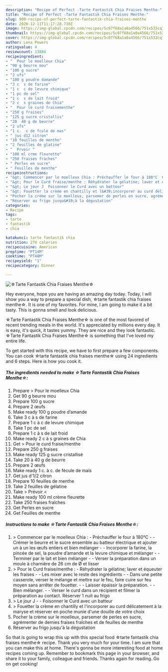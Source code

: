 ```yaml
---
description: "Recipe of Perfect ☆Tarte Fantastik Chia Fraises Menthe☆"
title: "Recipe of Perfect ☆Tarte Fantastik Chia Fraises Menthe☆"
slug: 909-recipe-of-perfect-tarte-fantastik-chia-fraises-menthe
date: 2020-12-11T11:17:28.738Z
image: https://img-global.cpcdn.com/recipes/5c07f68a1a0a4566/751x532cq70/☆tarte-fantastik-chia-fraises-menthe☆-photo-principale-de-la-recette.jpg
thumbnail: https://img-global.cpcdn.com/recipes/5c07f68a1a0a4566/751x532cq70/☆tarte-fantastik-chia-fraises-menthe☆-photo-principale-de-la-recette.jpg
cover: https://img-global.cpcdn.com/recipes/5c07f68a1a0a4566/751x532cq70/☆tarte-fantastik-chia-fraises-menthe☆-photo-principale-de-la-recette.jpg
author: Lena Powers
ratingvalue: 4
reviewcount: 13884
recipeingredient:
- "  Pour le moelleux Chia"
- "90 g beurre mou"
- "100 g sucre"
- "2 ufs"
- "100 g poudre damande"
- "3 c  s de farine"
- "1 c  c de levure chimique"
- "1 pc de sel"
- "1 c  s de lait froid"
- "2 c  s graines de Chia"
- "  Pour le curd fraisementhe"
- "250 g fraises"
- "125 g sucre cristallis"
- "20  40 g de beurre"
- "2 ufs"
- "1 c.  c de fcule de mas"
- " jus d12 citron"
- "10 feuilles de menthe"
- "2 feuilles de glatine"
- "  Prvoir "
- "100 ml crme fleurette"
- "250 fraises fraches"
- " Perles en sucre"
- " Feuilles de menthe"
recipeinstructions:
- "&gt; Commencer par le moelleux Chia : Préchauffer le four à 180°C  Crémer le beurre et le sucre ensemble au batteur électrique et ajouter un à un les œufs entiers et bien mélanger  Incorporer la farine, la pincée de sel, la poudre d’amande et la levure chimique et mélanger  Terminer par le lait et bien mélanger  Verser la préparation dans un moule à charnière de 26 cm de Ø et lisser"
- "&gt; Pour le Curd fraise/menthe : Réhydrater la gélatine; laver et équeuter les fraises  Les mixer avec le reste des ingrédients  Dans une petite casserole, verser le mélange et mettre sur le feu, faire cuire sur feu moyen sans arrêter de fouetter.  Laisser épaissir la préparation.  Bien mélanger.  Verser le curd dans un récipient et filmer la préparation au contact. Réserver 1 nuit au frigo"
- "&gt; Le jour J  Foisonner le Curd avec un batteur"
- "&gt; Fouetter la crème en chantilly et l&#39;incorporer au curd délicatement à la maryse et réserver en poche munie d&#39;une douille de votre choix"
- "Pocher la crème sur le moelleux, parsemer de perles en sucre, agrémenter de demies fraises fraîches et de feuilles de menthe"
- "Réserver au frigo jusqu&#39;à la dégustation"
categories:
- Recipe
tags:
- tarte
- fantastik
- chia

katakunci: tarte fantastik chia 
nutrition: 274 calories
recipecuisine: American
preptime: "PT14M"
cooktime: "PT48M"
recipeyield: "1"
recipecategory: Dinner

---
```



![☆Tarte Fantastik Chia Fraises Menthe☆](https://img-global.cpcdn.com/recipes/5c07f68a1a0a4566/751x532cq70/☆tarte-fantastik-chia-fraises-menthe☆-photo-principale-de-la-recette.jpg)

Hey everyone, hope you are having an amazing day today. Today, I will show you a way to prepare a special dish, ☆tarte fantastik chia fraises menthe☆. It is one of my favorites. For mine, I am going to make it a bit tasty. This is gonna smell and look delicious.

☆Tarte Fantastik Chia Fraises Menthe☆ is one of the most favored of recent trending meals in the world. It's appreciated by millions every day. It is easy, it's quick, it tastes yummy. They are nice and they look fantastic. ☆Tarte Fantastik Chia Fraises Menthe☆ is something that I've loved my entire life.




To get started with this recipe, we have to first prepare a few components. You can cook ☆tarte fantastik chia fraises menthe☆ using 24 ingredients and 6 steps. Here is how you cook it.

<!--inarticleads1-->

##### The ingredients needed to make ☆Tarte Fantastik Chia Fraises Menthe☆:

1. Prepare  &gt; Pour le moelleux Chia
1. Get 90 g beurre mou
1. Prepare 100 g sucre
1. Prepare 2 œufs
1. Make ready 100 g poudre d’amande
1. Take 3 c à s de farine
1. Prepare 1 c à c de levure chimique
1. Take 1 pc de sel
1. Prepare 1 c à s de lait froid
1. Make ready 2 c à s graines de Chia
1. Get  &gt; Pour le curd fraise/menthe
1. Prepare 250 g fraises
1. Make ready 125 g sucre cristallisé
1. Take 20 à 40 g de beurre
1. Prepare 2 œufs
1. Make ready 1 c. à c. de fécule de maïs
1. Get  jus d&#39;1/2 citron
1. Prepare 10 feuilles de menthe
1. Take 2 feuilles de gélatine
1. Take  &gt; Prévoir &lt;
1. Make ready 100 ml crème fleurette
1. Take 250 fraises fraîches
1. Get  Perles en sucre
1. Get  Feuilles de menthe




<!--inarticleads2-->

##### Instructions to make ☆Tarte Fantastik Chia Fraises Menthe☆:

1. &gt; Commencer par le moelleux Chia : - Préchauffer le four à 180°C -  - Crémer le beurre et le sucre ensemble au batteur électrique et ajouter un à un les œufs entiers et bien mélanger -  - Incorporer la farine, la pincée de sel, la poudre d’amande et la levure chimique et mélanger -  - Terminer par le lait et bien mélanger -  - Verser la préparation dans un moule à charnière de 26 cm de Ø et lisser
1. &gt; Pour le Curd fraise/menthe : - Réhydrater la gélatine; laver et équeuter les fraises -  - Les mixer avec le reste des ingrédients -  - Dans une petite casserole, verser le mélange et mettre sur le feu, faire cuire sur feu moyen sans arrêter de fouetter. -  - Laisser épaissir la préparation. -  - Bien mélanger. -  - Verser le curd dans un récipient et filmer la préparation au contact. Réserver 1 nuit au frigo
1. &gt; Le jour J -  - Foisonner le Curd avec un batteur
1. &gt; Fouetter la crème en chantilly et l&#39;incorporer au curd délicatement à la maryse et réserver en poche munie d&#39;une douille de votre choix
1. Pocher la crème sur le moelleux, parsemer de perles en sucre, agrémenter de demies fraises fraîches et de feuilles de menthe
1. Réserver au frigo jusqu&#39;à la dégustation




So that is going to wrap this up with this special food ☆tarte fantastik chia fraises menthe☆ recipe. Thank you very much for your time. I am sure that you can make this at home. There's gonna be more interesting food at home recipes coming up. Remember to bookmark this page in your browser, and share it to your family, colleague and friends. Thanks again for reading. Go on get cooking!
